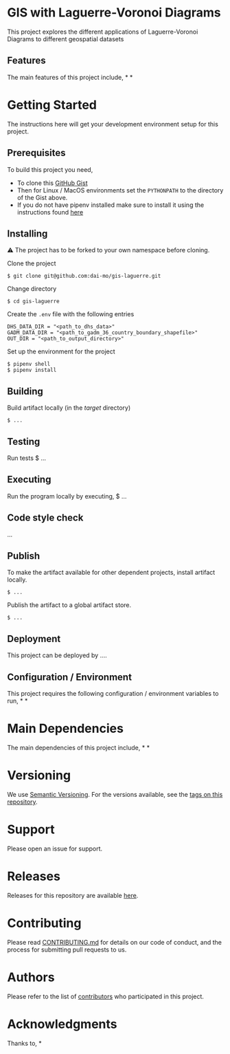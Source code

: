 # GIS with Laguerre-Voronoi Diagrams

This project explores the different applications of Laguerre-Voronoi Diagrams to different geospatial datasets



## Features
The main features of this project include,
 *
 *

# Getting Started
The instructions here will get your development environment setup for this project.

## Prerequisites
To build this project you need,
 * To clone this [GitHub Gist](https://gist.github.com/sunayana/a3a564058e97752f726ca65d56fab529)
 * Then for Linux / MacOS environments set the `PYTHONPATH` to the directory of the Gist above.
 * If you do not have pipenv installed make sure to install it using the instructions found [here](https://pipenv-fork.readthedocs.io/en/latest/install.html)

## Installing
:warning: The project has to be forked to your own namespace before cloning.

Clone the project  

    $ git clone git@github.com:dai-mo/gis-laguerre.git
      
Change directory
      
    $ cd gis-laguerre

Create the `.env` file with the following entries
```
DHS_DATA_DIR = "<path_to_dhs_data>"
GADM_DATA_DIR = "<path_to_gadm_36_country_boundary_shapefile>"
OUT_DIR = "<path_to_output_directory>"
```

Set up the environment for the project   

    $ pipenv shell
    $ pipenv install
    
## Building     
Build artifact locally (in the _target_ directory)     

    $ ...

## Testing
Run tests
    $ ...
    
## Executing 
Run the program locally by executing,
    $ ...

## Code style check
...

## Publish
To make the artifact available for other dependent projects, install artifact locally.

    $ ...
    
Publish the artifact to a global artifact store.

    $ ...

## Deployment
This project can be deployed by ....

## Configuration / Environment
This project requires the following configuration / environment variables to run,
 *
 *

# Main Dependencies
The main dependencies of this project include,
 * 
 * 

# Versioning
We use [Semantic Versioning]. For the versions available, see the [tags on this repository].

# Support
Please open an issue for support.

# Releases
Releases for this repository are available [here](https://github.com/dai-mo/gis-laguerre/releases).

# Contributing
Please read [CONTRIBUTING.md] for details on our code of conduct, and the process for submitting pull requests to us.

# Authors
Please refer to the list of [contributors] who participated in this project.

# Acknowledgments
Thanks to,
* 


[Semantic Versioning]:http://semver.org/
[tags on this repository]:https://github.com/dai-mo/gis-laguerre/tags
[contributors]:https://github.com/dai-mo/gis-laguerre/graphs/contributors
[CONTRIBUTING.md]:CONTRIBUTING.md
[LICENSE.md]:LICENSE.md
